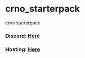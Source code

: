 # crno_starterpack
crno starterpack
### Discord: [Here](https://discord.gg/XqWrFymfzP)
### Hosting: [Here](https://canario-hosting.com)
